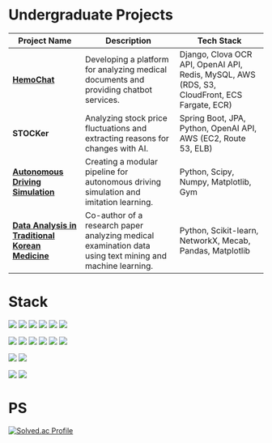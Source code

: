# Undergraduate Projects
| Project Name       | Description                                                                                  | Tech Stack                          |
|--------------------|----------------------------------------------------------------------------------------------|-------------------------------------|
| **[HemoChat](https://www.hemochat.net/)**       | Developing a platform for analyzing medical documents and providing chatbot services.                  | Django, Clova OCR API, OpenAI API, Redis, MySQL, AWS (RDS, S3, CloudFront, ECS Fargate, ECR) |
| **STOCKer**        | Analyzing stock price fluctuations and extracting reasons for changes with AI.              | Spring Boot, JPA, Python, OpenAI API, AWS (EC2, Route 53, ELB)          |
| **[Autonomous Driving Simulation](https://hds98.notion.site/Autonomous-Driving-65202a49e74c4d2fb75a58372d3763ff)** | Creating a modular pipeline for autonomous driving simulation and imitation learning.            | Python, Scipy, Numpy, Matplotlib, Gym                                   |
| **[Data Analysis in Traditional Korean Medicine](https://file.notion.so/f/f/ec7305ad-8150-41e1-be5f-d33567c5cb1a/ef71d952-02be-4bb4-93ca-efd74572faef/%EB%85%BC%EB%AC%B8_pdf.pdf?table=block&id=125c5c43-9f41-4a6e-b64d-de54cace5300&spaceId=ec7305ad-8150-41e1-be5f-d33567c5cb1a&expirationTimestamp=1732730400000&signature=sk3PzyP8PKMQFDGjdc0DK8YFPXGlt2GzYczMgi3a2Lk&downloadName=%EC%9E%90%EC%97%B0%EC%96%B4+%EC%B2%98%EB%A6%AC%EC%97%90+%EA%B8%B0%EB%B0%98%ED%95%9C+%EC%82%AC%EC%83%81%EC%B2%B4%EC%A7%88+%EC%B9%98%ED%97%98%EB%A1%80%EC%9D%98+%ED%85%8D%EC%8A%A4%ED%8A%B8+%EB%A7%88%EC%9D%B4%EB%8B%9D+%EB%B6%84%EC%84%9D%EA%B3%BC%0A%EC%B2%B4%EC%A7%88+%EC%A7%84%EB%8B%A8%EC%9D%84+%EC%9C%84%ED%95%9C+%EB%A8%B8%EC%8B%A0%EB%9F%AC%EB%8B%9D+%EB%AA%A8%EB%8D%B8+%EC%84%A0%EC%A0%95.pdf)** | Co-author of a research paper analyzing medical examination data using text mining and machine learning. | Python, Scikit-learn, NetworkX, Mecab, Pandas, Matplotlib               |

# Stack
<p>
  <img src="https://img.shields.io/badge/Python-3776AB?style=for-the-badge&logo=Python&logoColor=yellow">
  <img src="https://img.shields.io/badge/Django-092E20?style=for-the-badge&logo=Django&logoColor=white">
  <img src="https://img.shields.io/badge/Java-6DB33F?style=for-the-badge&logo=Java&logoColor=white">
  <img src="https://img.shields.io/badge/Spring-6DB33F?style=for-the-badge&logo=Spring&logoColor=white">
  <img src="https://img.shields.io/badge/SpringBoot-6DB33F?style=for-the-badge&logo=SpringBoot&logoColor=white">
  <img src="https://img.shields.io/badge/JPA-007ACC?style=for-the-badge&logo=Hibernate&logoColor=white">
</p>
<p>
  <img src="https://img.shields.io/badge/Amazon S3-569A31?style=for-the-badge&logo=amazons3&logoColor=white">
  <img src="https://img.shields.io/badge/Amazon RDS-527FFF?style=for-the-badge&logo=amazonrds&logoColor=white">
  <img src="https://img.shields.io/badge/ECR-FF9900?style=for-the-badge&logo=Amazon ECR&logoColor=white">
  <img src="https://img.shields.io/badge/ECS Fargate-FF9900?style=for-the-badge&logo=Amazon ECS&logoColor=white">
  <img src="https://img.shields.io/badge/CloudFront-232F3E?style=for-the-badge&logo=Amazon CloudFront&logoColor=white">
  <img src="https://img.shields.io/badge/Docker-2496ED?style=for-the-badge&logo=Docker&logoColor=white">
</p>
<p>
  <img src="https://img.shields.io/badge/MySQL-4479A1?style=for-the-badge&logo=mysql&logoColor=white">
  <img src="https://img.shields.io/badge/Redis-DC382D?style=for-the-badge&logo=redis&logoColor=white">
</p>
<p>
  <img src="https://img.shields.io/badge/C++-00599C?style=for-the-badge&logo=cplusplus&logoColor=white">
  <img src="https://img.shields.io/badge/C-A8B9CC?style=for-the-badge&logo=c&logoColor=white">
</p>

# PS
[![Solved.ac Profile](http://mazassumnida.wtf/api/v2/generate_badge?boj=brighteast98)](https://solved.ac/brighteast98/)
